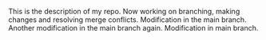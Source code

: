 This is the description of my repo. Now working on branching, making changes and resolving merge conflicts. Modification in the main branch. Another modification in the main branch again. Modification in main branch.